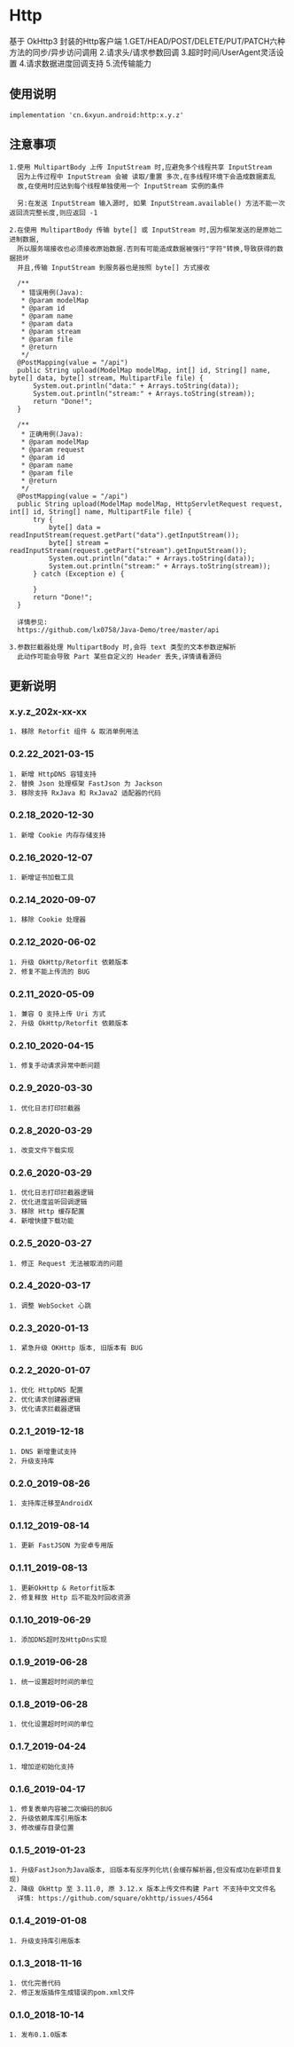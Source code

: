 Http
===
基于 OkHttp3 封装的Http客户端
1.GET/HEAD/POST/DELETE/PUT/PATCH六种方法的同步/异步访问调用
2.请求头/请求参数回调
3.超时时间/UserAgent灵活设置
4.请求数据进度回调支持
5.流传输能力

使用说明
---
```
implementation 'cn.6xyun.android:http:x.y.z'
```

注意事项
---
    1.使用 MultipartBody 上传 InputStream 时,应避免多个线程共享 InputStream
      因为上传过程中 InputStream 会被 读取/重置 多次,在多线程环境下会造成数据紊乱
      故,在使用时应达到每个线程单独使用一个 InputStream 实例的条件
      
      另:在发送 InputStream 输入源时, 如果 InputStream.available() 方法不能一次返回流完整长度,则应返回 -1
    
    2.在使用 MultipartBody 传输 byte[] 或 InputStream 时,因为框架发送的是原始二进制数据,
      所以服务端接收也必须接收原始数据.否则有可能造成数据被强行"字符"转换,导致获得的数据损坏
      并且,传输 InputStream 到服务器也是按照 byte[] 方式接收
      
      /**
       * 错误用例(Java):
       * @param modelMap
       * @param id
       * @param name
       * @param data
       * @param stream
       * @param file
       * @return
       */
      @PostMapping(value = "/api")
      public String upload(ModelMap modelMap, int[] id, String[] name, byte[] data, byte[] stream, MultipartFile file) {
          System.out.println("data:" + Arrays.toString(data));
          System.out.println("stream:" + Arrays.toString(stream));
          return "Done!";
      }
      
      /**
       * 正确用例(Java):
       * @param modelMap
       * @param request
       * @param id
       * @param name
       * @param file
       * @return
       */
      @PostMapping(value = "/api")
      public String upload(ModelMap modelMap, HttpServletRequest request, int[] id, String[] name, MultipartFile file) {
          try {
              byte[] data = readInputStream(request.getPart("data").getInputStream());
              byte[] stream = readInputStream(request.getPart("stream").getInputStream());
              System.out.println("data:" + Arrays.toString(data));
              System.out.println("stream:" + Arrays.toString(stream));
          } catch (Exception e) {
              
          }
          return "Done!";
      }
      
      详情参见:
      https://github.com/lx0758/Java-Demo/tree/master/api
      
    3.参数拦截器处理 MultipartBody 时,会将 text 类型的文本参数逆解析
      此动作可能会导致 Part 某些自定义的 Header 丢失,详情请看源码

更新说明
---
### x.y.z_202x-xx-xx
    1. 移除 Retorfit 组件 & 取消单例用法

### 0.2.22_2021-03-15
    1. 新增 HttpDNS 容错支持
    2. 替换 Json 处理框架 FastJson 为 Jackson
    3. 移除支持 RxJava 和 RxJava2 适配器的代码

### 0.2.18_2020-12-30
    1. 新增 Cookie 内存存储支持

### 0.2.16_2020-12-07
    1. 新增证书加载工具

### 0.2.14_2020-09-07
    1. 移除 Cookie 处理器

### 0.2.12_2020-06-02
    1. 升级 OkHttp/Retorfit 依赖版本
    2. 修复不能上传流的 BUG

### 0.2.11_2020-05-09
    1. 兼容 Q 支持上传 Uri 方式
    2. 升级 OkHttp/Retorfit 依赖版本

### 0.2.10_2020-04-15
    1. 修复手动请求异常中断问题

### 0.2.9_2020-03-30
    1. 优化日志打印拦截器

### 0.2.8_2020-03-29
    1. 改变文件下载实现

### 0.2.6_2020-03-29
    1. 优化日志打印拦截器逻辑
    2. 优化进度监听回调逻辑
    3. 移除 Http 缓存配置
    4. 新增快捷下载功能

### 0.2.5_2020-03-27
    1. 修正 Request 无法被取消的问题

### 0.2.4_2020-03-17
    1. 调整 WebSocket 心跳

### 0.2.3_2020-01-13
    1. 紧急升级 OKHttp 版本, 旧版本有 BUG
    
### 0.2.2_2020-01-07
    1. 优化 HttpDNS 配置
    2. 优化请求创建器逻辑
    3. 优化请求拦截器逻辑

### 0.2.1_2019-12-18
    1. DNS 新增重试支持
    2. 升级支持库

### 0.2.0_2019-08-26
    1. 支持库迁移至AndroidX

### 0.1.12_2019-08-14
    1. 更新 FastJSON 为安卓专用版

### 0.1.11_2019-08-13
    1. 更新OkHttp & Retorfit版本
    2. 修复释放 Http 后不能及时回收资源

### 0.1.10_2019-06-29
    1. 添加DNS超时及HttpDns实现

### 0.1.9_2019-06-28
    1. 统一设置超时时间的单位

### 0.1.8_2019-06-28
    1. 优化设置超时时间的单位

### 0.1.7_2019-04-24
    1. 增加逆初始化支持

### 0.1.6_2019-04-17
    1. 修复表单内容被二次编码的BUG
    2. 升级依赖库库引用版本
    3. 修改缓存目录位置

### 0.1.5_2019-01-23
    1. 升级FastJson为Java版本, 旧版本有反序列化坑(会缓存解析器,但没有成功在新项目复现)
    2. 降级 OkHttp 至 3.11.0, 原 3.12.x 版本上传文件构建 Part 不支持中文文件名
      详情: https://github.com/square/okhttp/issues/4564

### 0.1.4_2019-01-08
    1. 升级支持库引用版本

### 0.1.3_2018-11-16
    1. 优化完善代码
    2. 修正发版插件生成错误的pom.xml文件

### 0.1.0_2018-10-14
    1. 发布0.1.0版本